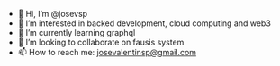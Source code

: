 - 👋 Hi, I’m @josevsp
- 👀 I’m interested in backed development, cloud computing and web3
- 🌱 I’m currently learning graphql
- 💞️ I’m looking to collaborate on fausis system
- 📫 How to reach me: josevalentinsp@gmail.com

<!---
josevsp/josevsp is a ✨ special ✨ repository because its `README.md` (this file) appears on your GitHub profile.
You can click the Preview link to take a look at your changes.
--->
